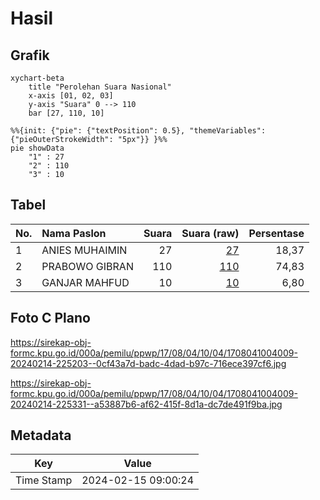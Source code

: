 # Hasil

## Grafik

```mermaid
xychart-beta
    title "Perolehan Suara Nasional"
    x-axis [01, 02, 03]
    y-axis "Suara" 0 --> 110
    bar [27, 110, 10]
```

```mermaid
%%{init: {"pie": {"textPosition": 0.5}, "themeVariables": {"pieOuterStrokeWidth": "5px"}} }%%
pie showData
    "1" : 27
    "2" : 110
    "3" : 10
```

## Tabel

| No. | Nama Paslon    | Suara | Suara (raw) | Persentase |
|:--- |:-------------- | -----:| -----------:| ----------:|
| 1   | ANIES MUHAIMIN | 27    | [27][p-1]   | 18,37      |
| 2   | PRABOWO GIBRAN | 110   | [110][p-2]  | 74,83      |
| 3   | GANJAR MAHFUD  | 10    | [10][p-3]   | 6,80       |


[p-1]: https://github.com/gigit-pemilu/pemilu-2024/blob/main/pilpres/hitung-suara/sub/17-bengkulu/sub/08-kepahiang/sub/04-kepahiang/sub/1004-pasar-kepahiangan/sub/009-tps/sub/paslon-1.txt
[p-2]: https://github.com/gigit-pemilu/pemilu-2024/blob/main/pilpres/hitung-suara/sub/17-bengkulu/sub/08-kepahiang/sub/04-kepahiang/sub/1004-pasar-kepahiangan/sub/009-tps/sub/paslon-2.txt
[p-3]: https://github.com/gigit-pemilu/pemilu-2024/blob/main/pilpres/hitung-suara/sub/17-bengkulu/sub/08-kepahiang/sub/04-kepahiang/sub/1004-pasar-kepahiangan/sub/009-tps/sub/paslon-3.txt

## Foto C Plano

https://sirekap-obj-formc.kpu.go.id/000a/pemilu/ppwp/17/08/04/10/04/1708041004009-20240214-225203--0cf43a7d-badc-4dad-b97c-716ece397cf6.jpg

https://sirekap-obj-formc.kpu.go.id/000a/pemilu/ppwp/17/08/04/10/04/1708041004009-20240214-225331--a53887b6-af62-415f-8d1a-dc7de491f9ba.jpg


## Metadata

| Key        | Value               |
| ---------- | ------------------- |
| Time Stamp | 2024-02-15 09:00:24 |



